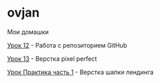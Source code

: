 

# ovjan
Мои домашки

[Урок 12](https://ovjan.github.io/lesson_12/ "Моя домашка") - Работа с репозиторием GitHub

[Урок 13](https://ovjan.github.io/lesson_13/ "Моя домашка") - Верстка pixel perfect

[Урок Практика часть 1](https://ovjan.github.io/lesson_14/ "Моя домашка") - Верстка шапки лендинга
